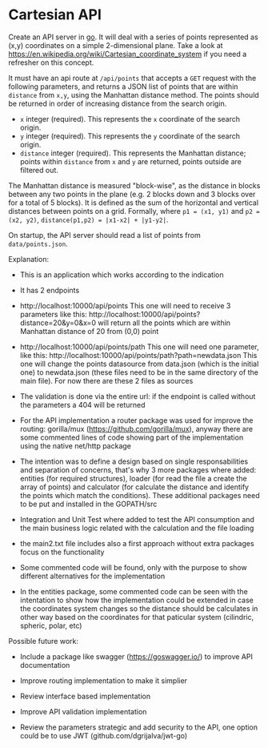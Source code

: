 Cartesian API
=============

Create an API server in [go](https://golang.org/). It will deal with a series of points represented as (x,y) coordinates on a simple 2-dimensional plane. Take a look at https://en.wikipedia.org/wiki/Cartesian_coordinate_system if you need a refresher on this concept.

It must have an api route at `/api/points` that accepts a `GET` request with the following parameters, and returns a JSON list of points that are within `distance` from `x,y`, using the Manhattan distance method. The points should be returned in order of increasing distance from the search origin.
- `x` integer (required). This represents the `x` coordinate of the search origin.
- `y` integer (required). This represents the `y` coordinate of the search origin.
- `distance` integer (required). This represents the Manhattan distance; points within `distance` from `x` and `y` are returned, points outside are filtered out.

The Manhattan distance is measured "block-wise", as the distance in blocks between any two points in the plane (e.g. 2 blocks down and 3 blocks over for a total of 5 blocks). It is defined as the sum of the horizontal and vertical distances between points on a grid. Formally, where `p1 = (x1, y1)` and `p2 = (x2, y2)`, `distance(p1,p2) = |x1-x2| + |y1-y2|`.

On startup, the API server should read a list of points from `data/points.json`.




Explanation:

* This is an application which works according to the indication

* It has 2 endpoints
 * http://localhost:10000/api/points
    This one will need to receive 3 parameters like this: http://localhost:10000/api/points?distance=20&y=0&x=0
      will return all the points which are within Manhattan distance of 20 from (0,0) point
 
 * http://localhost:10000/api/points/path
    This one will need one parameter, like this: http://localhost:10000/api/points/path?path=newdata.json
    This one will change the points datasource from data.json (which is the initial one) to newdata.json (these files need to be in the same directory of the main file). For now there are these 2 files as sources

* The validation is done via the entire url: if the endpoint is called without the parameters a 404 will be returned

* For the API implementation a router package was used for improve the routing: gorilla/mux (https://github.com/gorilla/mux), anyway there are some commented lines of code showing part of the implementation using the native net/http package

* The intention was to define a design based on single responsabilities and separation of concerns, that's why 3 more packages where added: entities (for required structures), loader (for read the file a create the array of points) and calculator (for calculate the distance and identify the points which match the conditions). These additional packages need to be put and installed in the GOPATH/src

* Integration and Unit Test where added to test the API consumption and the main business logic related with the calculation and the file loading

* the main2.txt file includes also a first approach without extra packages focus on the functionality

* Some commented code will be found, only with the purpose to show different alternatives for the implementation

* In the entities package, some commented code can be seen with the intentation to show how the implementation could be extended in case the coordinates system changes so the distance should be calculates in other way based on the coordinates for that paticular system (cilindric, spheric, polar, etc)


Possible future work:

* Include a package like swagger (https://goswagger.io/) to improve API documentation

* Improve routing implementation to make it simplier

* Review interface based implementation

* Improve API validation implementation

* Review the parameters strategic and add security to the API, one option could be to use JWT (github.com/dgrijalva/jwt-go)
